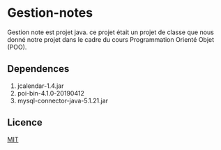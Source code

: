 
   
   # Gestion-notes
   Gestion note est projet java.
   ce projet était un projet de classe que nous donné notre projet dans le cadre du cours Programmation Orienté Objet (POO).
   ## Dependences
   1. jcalendar-1.4.jar
   2. poi-bin-4.1.0-20190412
   3. mysql-connector-java-5.1.21.jar
   ## Licence
   [MIT](https://opensource.org/licenses/MIT)
